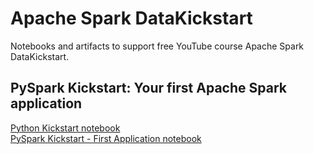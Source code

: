 # Apache Spark DataKickstart
Notebooks and artifacts to support free YouTube course Apache Spark DataKickstart.

## PySpark Kickstart: Your first Apache Spark application
[Python Kickstart notebook](Python%20Kickstart.ipynb)  
[PySpark Kickstart - First Application notebook](PySpark%20Kickstart%20-%20First%20Application.ipynb)
